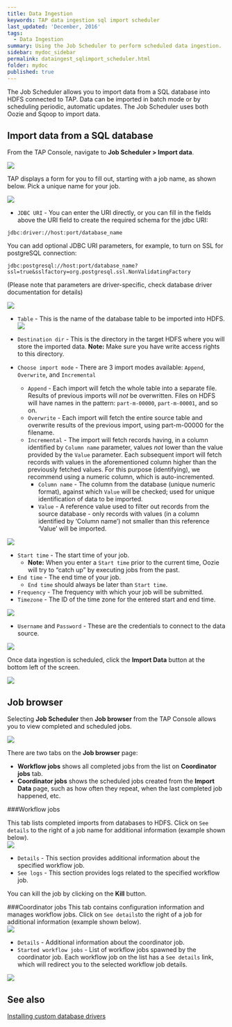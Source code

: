 ```yaml
---
title: Data Ingestion
keywords: TAP data ingestion sql import scheduler
last_updated: 'December, 2016'
tags:
  - Data Ingestion
summary: Using the Job Scheduler to perform scheduled data ingestion. 
sidebar: mydoc_sidebar
permalink: dataingest_sqlimport_scheduler.html
folder: mydoc
published: true
---
```


The Job Scheduler allows you to import data from a SQL database into HDFS connected to TAP. Data can be imported in batch mode or by scheduling periodic, automatic updates. The Job Scheduler uses both Oozie and Sqoop to import data.

## Import data from a SQL database
From the TAP Console, navigate to **Job Scheduler > Import data**.

![](/images/Ingestion_JobScheduler_v8_Step1.png)

TAP displays a form for you to fill out, starting with a job name, as shown below. Pick a unique name for your job.

![](/images/Ingestion_JobScheduler_JobName_v8_Step2.png)

* `JDBC URI` - You can enter the URI directly, or you can fill in the fields above the URI field to create the required schema for the jdbc URI: 
```
jdbc:driver://host:port/database_name
```
You can add optional JDBC URI parameters, for example, to turn on SSL for postgreSQL connection:
```
jdbc:postgresql://host:port/database_name?ssl=true&sslfactory=org.postgresql.ssl.NonValidatingFactory
```
(Please note that parameters are driver-specific, check database driver documentation for details)

![](/images/Ingestion_JobScheduler_JdbcUri_v8_Step3.png) 

* `Table` - This is the name of the database table to be imported into HDFS. 
![](/images/Ingestion_JobScheduler_Table_v8_Step5.png)

* `Destination dir` - This is the directory in the target HDFS where you will store the imported data. **Note:** Make sure you have write access rights to this directory.

* `Choose import mode` - There are 3 import modes available: `Append`, `Overwrite`, and `Incremental`
  * `Append` - Each import will fetch the whole table into a separate file. Results of previous imports will *not* be overwritten. Files on HDFS will have names in the pattern: `part-m-00000`, `part-m-00001`, and so on.
  * `Overwrite` - Each import will fetch the entire source table and overwrite results of the previous import, using part-m-00000 for the filename.
  * `Incremental` - The import will fetch records having, in a column identified by `Column name` parameter, values *not* lower than the value provided by the `Value` parameter. Each subsequent import will fetch records with values in the aforementioned column higher than the previously fetched values. For this purpose (identifying), we recommend using a numeric column, which is auto-incremented.  
    * `Column name` - The column from the database (unique numeric format), against which `Value` will be checked; used for unique identification of data to be imported.
    * `Value` - A reference value used to filter out records from the source database - only records with values (in a column identified by ‘Column name’) not smaller than this reference ‘Value’ will be imported.
 
![](/images/Ingestion_JobScheduler_ImportIncr_v8_step6.png)

* `Start time` - The start time of your job.
  * **Note:** When you enter a `Start time` prior to the current time, Oozie will try to “catch up” by executing jobs from the past.
* `End time` - The end time of your job. 
  * `End time` should always be later than `Start time`.
* `Frequency` - The frequency with which your job will be submitted.
* `Timezone` - The ID of the time zone for the entered start and end time.

![](/images/Ingestion_JobScheduler_SetSchedule_v8_Step7.png)

* `Username` and `Password` - These are the credentials to connect to the data source.  

![](/images/Ingestion_JobScheduler_Credentisls_v8_Step4.png)  

Once data ingestion is scheduled, click the **Import Data** button at the bottom left of the screen.

![](/images/Ingestion_JobScheduler_ImportDataButton_v8_Step12.png)

## Job browser
Selecting **Job Scheduler** then **Job browser** from the TAP Console allows you to view completed and scheduled jobs.  

![](/images/Ingestion_JobScheduler_WorkflowJobs_v8_Step8.png)

There are two tabs on the **Job browser** page:  
- **Workflow jobs** shows all completed jobs from the list on **Coordinator jobs** tab.  
- **Coordinator jobs** shows the scheduled jobs created from the **Import Data** page, such as how often they repeat, when the last completed job happened, etc.

###Workflow jobs

This tab lists completed imports from databases to HDFS. Click on `See details` to the right of a job name for additional information (example shown below).  
![](/images/Ingestion_JobScheduler_Details_v8_Step9.png)  
  * `Details` - This section provides additional information about the specified workflow job.  
  * `See logs` - This section provides logs related to the specified workflow job.  

You can kill the job by clicking on the **Kill** button.

###Coordinator jobs
This tab contains configuration information and manages workflow jobs. Click on `See details`to the right of a job for additional information (example shown below).  
![](/images/Ingestion_JobScheduler_CoordinatorDetails_v8_Step10.png)  
  * `Details` - Additional information about the coordinator job.  
  * `Started workflow jobs` - List of workflow jobs spawned by the coordinator job. Each workflow job on the list has a `See details` link, which will redirect you to the selected workflow job details.  

![](/images/Intestion_JobScheduler_CoordinatorStarted_v8_Step11.png)

## See also

[Installing custom database drivers](https://github.com/trustedanalytics/platform-wiki-0.7/wiki/Installing-custom-sqoop-database-drivers-for-Import-Data-Scheduler)
